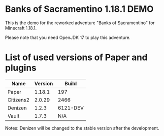 # Banks of Sacramentino 1.18.1 DEMO

This is the demo for the reworked adventure "Banks of Sacramentino" for Minecraft 1.18.1.

Please note that you need OpenJDK 17 to play this adventure.

# List of used versions of Paper and plugins

| Name      | Version | Build    |
| --------- | ------- | -------- |
| Paper     | 1.18.1  | 197      |
| Citizens2 | 2.0.29  | 2466     |
| Denizen   | 1.2.3   | 6121-DEV |
| Vault     | 1.7.3   | N/A      |

Notes:
Denizen will be changed to the stable version after the development.
